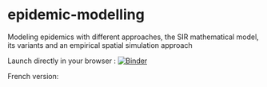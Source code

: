 # epidemic-modelling
Modeling epidemics with different approaches, the SIR mathematical model, its variants and an empirical spatial simulation approach

Launch directly in your browser :
[![Binder](https://mybinder.org/badge_logo.svg)](https://mybinder.org/v2/gh/nohehf/epidemic-modelling/HEAD?urlpath=https%3A%2F%2Fgithub.com%2Fnohehf%2Fepidemic-modelling%2Fblob%2Fmain%2Fepidemic-modelling.ipynb)

French version:

